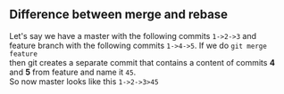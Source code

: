 ## Difference between merge and rebase

Let's say we have a master with the following commits `1->2->3` and<br>
feature branch with the following commits `1->4->5`. If we do `git merge feature`<br>
then git creates a separate commit that contains a content of commits **4** and **5** from feature and name it `45`. <br>
So now master looks like this `1->2->3>45`
